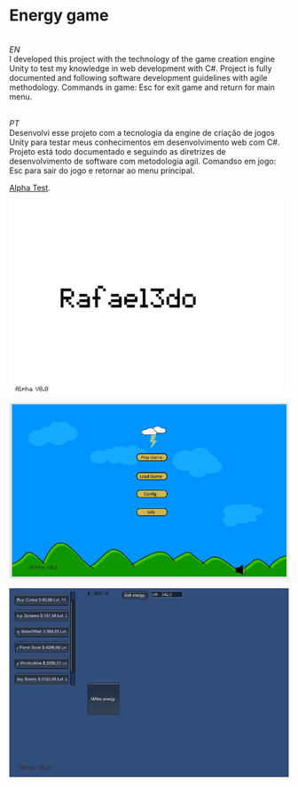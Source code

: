 # Energy game

<br>*EN*<br>
I developed this project with the technology of the game creation engine Unity to test my knowledge in web development with C#.
Project is fully documented and following software development guidelines with agile methodology.
Commands in game:
Esc for exit game and return for main menu.

<br>*PT*<br>
Desenvolvi esse projeto com a tecnologia da engine de criação de jogos Unity para testar meus conhecimentos em desenvolvimento web com C#.
Projeto está todo documentado e seguindo as diretrizes de desenvolvimento de software com metodologia agil.
Comandso em jogo:
Esc para sair do jogo e retornar ao menu principal.

[Alpha Test](https://rafael3do.itch.io/energy-game?secret=hT5pfEMavkOXBTbgcAPNjjEmN8).

![picture1](https://github.com/rafael3do/Energy_game/blob/main/Documentation/3-energy.png)

![picture2](https://github.com/rafael3do/Energy_game/blob/main/Documentation/5-energy.png)

![picture3](https://github.com/rafael3do/Energy_game/blob/main/Documentation/1-energy.png)
  
  


